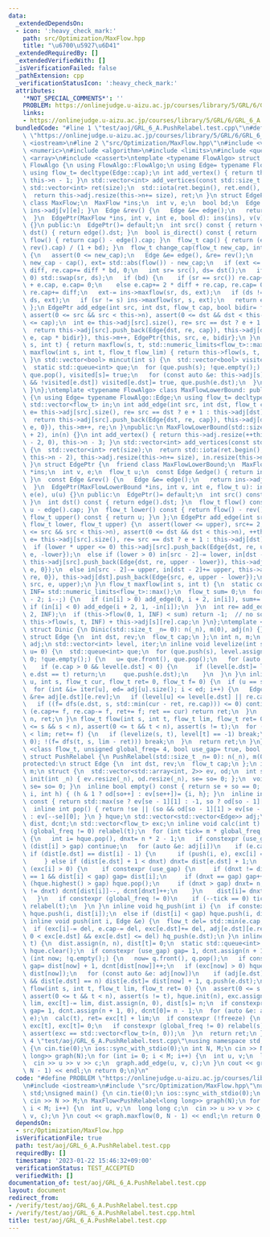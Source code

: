 ```yaml
---
data:
  _extendedDependsOn:
  - icon: ':heavy_check_mark:'
    path: src/Optimization/MaxFlow.hpp
    title: "\u6700\u5927\u6D41"
  _extendedRequiredBy: []
  _extendedVerifiedWith: []
  _isVerificationFailed: false
  _pathExtension: cpp
  _verificationStatusIcon: ':heavy_check_mark:'
  attributes:
    '*NOT_SPECIAL_COMMENTS*': ''
    PROBLEM: https://onlinejudge.u-aizu.ac.jp/courses/library/5/GRL/6/GRL_6_A
    links:
    - https://onlinejudge.u-aizu.ac.jp/courses/library/5/GRL/6/GRL_6_A
  bundledCode: "#line 1 \"test/aoj/GRL_6_A.PushRelabel.test.cpp\"\n#define PROBLEM\
    \ \"https://onlinejudge.u-aizu.ac.jp/courses/library/5/GRL/6/GRL_6_A\"\n#include\
    \ <iostream>\n#line 2 \"src/Optimization/MaxFlow.hpp\"\n#include <vector>\n#include\
    \ <numeric>\n#include <algorithm>\n#include <limits>\n#include <queue>\n#include\
    \ <array>\n#include <cassert>\ntemplate <typename FlowAlgo> struct MaxFlow: public\
    \ FlowAlgo {\n using FlowAlgo::FlowAlgo;\n using Edge= typename FlowAlgo::Edge;\n\
    \ using flow_t= decltype(Edge::cap);\n int add_vertex() { return this->adj.resize(++this->n),\
    \ this->n - 1; }\n std::vector<int> add_vertices(const std::size_t size) {\n \
    \ std::vector<int> ret(size);\n  std::iota(ret.begin(), ret.end(), this->n);\n\
    \  return this->adj.resize(this->n+= size), ret;\n }\n struct EdgePtr {\n  friend\
    \ class MaxFlow;\n  MaxFlow *ins;\n  int v, e;\n  bool bd;\n  Edge &edge() { return\
    \ ins->adj[v][e]; }\n  Edge &rev() {\n   Edge &e= edge();\n   return ins->adj[e.dst][e.rev];\n\
    \  }\n  EdgePtr(MaxFlow *ins, int v, int e, bool d): ins(ins), v(v), e(e), bd(d)\
    \ {}\n public:\n  EdgePtr()= default;\n  int src() const { return v; }\n  int\
    \ dst() { return edge().dst; }\n  bool is_direct() const { return !bd; }\n  flow_t\
    \ flow() { return cap() - edge().cap; }\n  flow_t cap() { return (edge().cap +\
    \ rev().cap) / (1 + bd); }\n  flow_t change_cap(flow_t new_cap, int s, int t)\
    \ {\n   assert(0 <= new_cap);\n   Edge &e= edge(), &re= rev();\n   flow_t diff=\
    \ new_cap - cap(), ext= std::abs(flow()) - new_cap;\n   if (ext <= 0) return e.cap+=\
    \ diff, re.cap+= diff * bd, 0;\n   int sr= src(), ds= dst();\n   if (flow() <\
    \ 0) std::swap(sr, ds);\n   if (bd) {\n    if (sr == src()) re.cap+= 2 * diff\
    \ + e.cap, e.cap= 0;\n    else e.cap+= 2 * diff + re.cap, re.cap= 0;\n   } else\
    \ re.cap+= diff;\n   ext-= ins->maxflow(sr, ds, ext);\n   if (ds != t) ins->maxflow(t,\
    \ ds, ext);\n   if (sr != s) ins->maxflow(sr, s, ext);\n   return ext;\n  }\n\
    \ };\n EdgePtr add_edge(int src, int dst, flow_t cap, bool bidir= false) {\n \
    \ assert(0 <= src && src < this->n), assert(0 <= dst && dst < this->n), assert(0\
    \ <= cap);\n  int e= this->adj[src].size(), re= src == dst ? e + 1 : this->adj[dst].size();\n\
    \  return this->adj[src].push_back(Edge{dst, re, cap}), this->adj[dst].push_back(Edge{src,\
    \ e, cap * bidir}), this->m++, EdgePtr{this, src, e, bidir};\n }\n flow_t maxflow(int\
    \ s, int t) { return maxflow(s, t, std::numeric_limits<flow_t>::max()); }\n flow_t\
    \ maxflow(int s, int t, flow_t flow_lim) { return this->flow(s, t, flow_lim);\
    \ }\n std::vector<bool> mincut(int s) {\n  std::vector<bool> visited(this->n);\n\
    \  static std::queue<int> que;\n  for (que.push(s); !que.empty();) {\n   s= que.front(),\
    \ que.pop(), visited[s]= true;\n   for (const auto &e: this->adj[s])\n    if (e.cap\
    \ && !visited[e.dst]) visited[e.dst]= true, que.push(e.dst);\n  }\n  return visited;\n\
    \ }\n};\ntemplate <typename FlowAlgo> class MaxFlowLowerBound: public FlowAlgo\
    \ {\n using Edge= typename FlowAlgo::Edge;\n using flow_t= decltype(Edge::cap);\n\
    \ std::vector<flow_t> in;\n int add_edge(int src, int dst, flow_t cap) {\n  int\
    \ e= this->adj[src].size(), re= src == dst ? e + 1 : this->adj[dst].size();\n\
    \  return this->adj[src].push_back(Edge{dst, re, cap}), this->adj[dst].push_back(Edge{src,\
    \ e, 0}), this->m++, re;\n }\npublic:\n MaxFlowLowerBound(std::size_t n= 0): FlowAlgo(n\
    \ + 2), in(n) {}\n int add_vertex() { return this->adj.resize(++this->n), in.resize(this->n\
    \ - 2, 0), this->n - 3; }\n std::vector<int> add_vertices(const std::size_t size)\
    \ {\n  std::vector<int> ret(size);\n  return std::iota(ret.begin(), ret.end(),\
    \ this->n - 2), this->adj.resize(this->n+= size), in.resize(this->n - 2, 0), ret;\n\
    \ }\n struct EdgePtr {\n  friend class MaxFlowLowerBound;\n  MaxFlowLowerBound\
    \ *ins;\n  int v, e;\n  flow_t u;\n  const Edge &edge() { return ins->adj[v][e];\
    \ }\n  const Edge &rev() {\n   Edge &e= edge();\n   return ins->adj[e.dst][e.rev];\n\
    \  }\n  EdgePtr(MaxFlowLowerBound *ins, int v, int e, flow_t u): ins(ins), v(v),\
    \ e(e), u(u) {}\n public:\n  EdgePtr()= default;\n  int src() const { return v;\
    \ }\n  int dst() const { return edge().dst; }\n  flow_t flow() const { return\
    \ u - edge().cap; }\n  flow_t lower() const { return flow() - rev().cap; }\n \
    \ flow_t upper() const { return u; }\n };\n EdgePtr add_edge(int src, int dst,\
    \ flow_t lower, flow_t upper) {\n  assert(lower <= upper), src+= 2, dst+= 2, assert(0\
    \ <= src && src < this->n), assert(0 <= dst && dst < this->n), ++this->m;\n  int\
    \ e= this->adj[src].size(), re= src == dst ? e + 1 : this->adj[dst].size();\n\
    \  if (lower * upper <= 0) this->adj[src].push_back(Edge{dst, re, upper}), this->adj[dst].push_back(Edge{src,\
    \ e, -lower});\n  else if (lower > 0) in[src - 2]-= lower, in[dst - 2]+= lower,\
    \ this->adj[src].push_back(Edge{dst, re, upper - lower}), this->adj[dst].push_back(Edge{src,\
    \ e, 0});\n  else in[src - 2]-= upper, in[dst - 2]+= upper, this->adj[src].push_back(Edge{dst,\
    \ re, 0}), this->adj[dst].push_back(Edge{src, e, upper - lower});\n  return EdgePtr(this,\
    \ src, e, upper);\n }\n flow_t maxflow(int s, int t) {\n  static constexpr flow_t\
    \ INF= std::numeric_limits<flow_t>::max();\n  flow_t sum= 0;\n  for (int i= this->n\
    \ - 2; i--;) {\n   if (in[i] > 0) add_edge(0, i + 2, in[i]), sum+= in[i];\n  \
    \ if (in[i] < 0) add_edge(i + 2, 1, -in[i]);\n  }\n  int re= add_edge(t+= 2, s+=\
    \ 2, INF);\n  if (this->flow(0, 1, INF) < sum) return -1;  // no solution\n  return\
    \ this->flow(s, t, INF) + this->adj[s][re].cap;\n }\n};\ntemplate <class flow_t>\
    \ struct Dinic {\n Dinic(std::size_t _n= 0): n(_n), m(0), adj(n) {}\nprotected:\n\
    \ struct Edge {\n  int dst, rev;\n  flow_t cap;\n };\n int n, m;\n std::vector<std::vector<Edge>>\
    \ adj;\n std::vector<int> level, iter;\n inline void levelize(int s, int t, int\
    \ u= 0) {\n  std::queue<int> que;\n  for (que.push(s), level.assign(n, -1), level[s]=\
    \ 0; !que.empty();) {\n   u= que.front(), que.pop();\n   for (auto &e: adj[u])\n\
    \    if (e.cap > 0 && level[e.dst] < 0) {\n     if (level[e.dst]= level[u] + 1;\
    \ e.dst == t) return;\n     que.push(e.dst);\n    }\n  }\n }\n inline flow_t dfs(int\
    \ u, int s, flow_t cur, flow_t ret= 0, flow_t f= 0) {\n  if (u == s) return cur;\n\
    \  for (int &i= iter[u], ed= adj[u].size(); i < ed; i++) {\n   Edge &e= adj[u][i],\
    \ &re= adj[e.dst][e.rev];\n   if (level[u] <= level[e.dst] || re.cap == 0) continue;\n\
    \   if ((f= dfs(e.dst, s, std::min(cur - ret, re.cap))) <= 0) continue;\n   if\
    \ (e.cap+= f, re.cap-= f, ret+= f; ret == cur) return ret;\n  }\n  return level[u]=\
    \ n, ret;\n }\n flow_t flow(int s, int t, flow_t lim, flow_t ret= 0) {\n  assert(0\
    \ <= s && s < n), assert(0 <= t && t < n), assert(s != t);\n  for (flow_t f; ret\
    \ < lim; ret+= f) {\n   if (levelize(s, t), level[t] == -1) break;\n   if (iter.assign(n,\
    \ 0); !(f= dfs(t, s, lim - ret))) break;\n  }\n  return ret;\n }\n};\ntemplate\
    \ <class flow_t, unsigned global_freq= 4, bool use_gap= true, bool freeze= false>\
    \ struct PushRelabel {\n PushRelabel(std::size_t _n= 0): n(_n), m(0), adj(n) {}\n\
    protected:\n struct Edge {\n  int dst, rev;\n  flow_t cap;\n };\n int n, gap,\
    \ m;\n struct {\n  std::vector<std::array<int, 2>> ev, od;\n  int se, so;\n  void\
    \ init(int _n) { ev.resize(_n), od.resize(_n), se= so= 0; };\n  void clear() {\
    \ se= so= 0; }\n  inline bool empty() const { return se + so == 0; }\n  void push(int\
    \ i, int h) { (h & 1 ? od[so++] : ev[se++])= {i, h}; }\n  inline int highest()\
    \ const { return std::max(se ? ev[se - 1][1] : -1, so ? od[so - 1][1] : -1); }\n\
    \  inline int pop() { return !se || (so && od[so - 1][1] > ev[se - 1][1]) ? od[--so][0]\
    \ : ev[--se][0]; }\n } hque;\n std::vector<std::vector<Edge>> adj;\n std::vector<int>\
    \ dist, dcnt;\n std::vector<flow_t> exc;\n inline void calc(int t) {\n  if constexpr\
    \ (global_freq != 0) relabel(t);\n  for (int tick= m * global_freq; !hque.empty();)\
    \ {\n   int i= hque.pop(), dnxt= n * 2 - 1;\n   if constexpr (use_gap)\n    if\
    \ (dist[i] > gap) continue;\n   for (auto &e: adj[i])\n    if (e.cap) {\n    \
    \ if (dist[e.dst] == dist[i] - 1) {\n      if (push(i, e), exc[i] == 0) break;\n\
    \     } else if (dist[e.dst] + 1 < dnxt) dnxt= dist[e.dst] + 1;\n    }\n   if\
    \ (exc[i] > 0) {\n    if constexpr (use_gap) {\n     if (dnxt != dist[i] && dcnt[dist[i]]\
    \ == 1 && dist[i] < gap) gap= dist[i];\n     if (dnxt == gap) gap++;\n     while\
    \ (hque.highest() > gap) hque.pop();\n     if (dnxt > gap) dnxt= n;\n     if (dist[i]\
    \ != dnxt) dcnt[dist[i]]--, dcnt[dnxt]++;\n    }\n    dist[i]= dnxt, hq_push(i);\n\
    \   }\n   if constexpr (global_freq != 0)\n    if (--tick == 0) tick= m * global_freq,\
    \ relabel(t);\n  }\n }\n inline void hq_push(int i) {\n  if constexpr (!use_gap)\
    \ hque.push(i, dist[i]);\n  else if (dist[i] < gap) hque.push(i, dist[i]);\n }\n\
    \ inline void push(int i, Edge &e) {\n  flow_t del= std::min(e.cap, exc[i]);\n\
    \  if (exc[i]-= del, e.cap-= del, exc[e.dst]+= del, adj[e.dst][e.rev].cap+= del;\
    \ 0 < exc[e.dst] && exc[e.dst] <= del) hq_push(e.dst);\n }\n inline void relabel(int\
    \ t) {\n  dist.assign(n, n), dist[t]= 0;\n  static std::queue<int> q;\n  q.push(t),\
    \ hque.clear();\n  if constexpr (use_gap) gap= 1, dcnt.assign(n + 1, 0);\n  for\
    \ (int now; !q.empty();) {\n   now= q.front(), q.pop();\n   if constexpr (use_gap)\
    \ gap= dist[now] + 1, dcnt[dist[now]]++;\n   if (exc[now] > 0) hque.push(now,\
    \ dist[now]);\n   for (const auto &e: adj[now])\n    if (adj[e.dst][e.rev].cap\
    \ && dist[e.dst] == n) dist[e.dst]= dist[now] + 1, q.push(e.dst);\n  }\n }\n flow_t\
    \ flow(int s, int t, flow_t lim, flow_t ret= 0) {\n  assert(0 <= s && s < n),\
    \ assert(0 <= t && t < n), assert(s != t), hque.init(n), exc.assign(n, 0), exc[s]+=\
    \ lim, exc[t]-= lim, dist.assign(n, 0), dist[s]= n;\n  if constexpr (use_gap)\
    \ gap= 1, dcnt.assign(n + 1, 0), dcnt[0]= n - 1;\n  for (auto &e: adj[s]) push(s,\
    \ e);\n  calc(t), ret= exc[t] + lim;\n  if constexpr (!freeze) {\n   exc[s]+=\
    \ exc[t], exc[t]= 0;\n   if constexpr (global_freq != 0) relabel(s);\n   calc(s),\
    \ assert(exc == std::vector<flow_t>(n, 0));\n  }\n  return ret;\n }\n};\n#line\
    \ 4 \"test/aoj/GRL_6_A.PushRelabel.test.cpp\"\nusing namespace std;\nsigned main()\
    \ {\n cin.tie(0);\n ios::sync_with_stdio(0);\n int N, M;\n cin >> N >> M;\n MaxFlow<PushRelabel<long\
    \ long>> graph(N);\n for (int i= 0; i < M; i++) {\n  int u, v;\n  long long c;\n\
    \  cin >> u >> v >> c;\n  graph.add_edge(u, v, c);\n }\n cout << graph.maxflow(0,\
    \ N - 1) << endl;\n return 0;\n}\n"
  code: "#define PROBLEM \"https://onlinejudge.u-aizu.ac.jp/courses/library/5/GRL/6/GRL_6_A\"\
    \n#include <iostream>\n#include \"src/Optimization/MaxFlow.hpp\"\nusing namespace\
    \ std;\nsigned main() {\n cin.tie(0);\n ios::sync_with_stdio(0);\n int N, M;\n\
    \ cin >> N >> M;\n MaxFlow<PushRelabel<long long>> graph(N);\n for (int i= 0;\
    \ i < M; i++) {\n  int u, v;\n  long long c;\n  cin >> u >> v >> c;\n  graph.add_edge(u,\
    \ v, c);\n }\n cout << graph.maxflow(0, N - 1) << endl;\n return 0;\n}"
  dependsOn:
  - src/Optimization/MaxFlow.hpp
  isVerificationFile: true
  path: test/aoj/GRL_6_A.PushRelabel.test.cpp
  requiredBy: []
  timestamp: '2023-01-22 15:46:32+09:00'
  verificationStatus: TEST_ACCEPTED
  verifiedWith: []
documentation_of: test/aoj/GRL_6_A.PushRelabel.test.cpp
layout: document
redirect_from:
- /verify/test/aoj/GRL_6_A.PushRelabel.test.cpp
- /verify/test/aoj/GRL_6_A.PushRelabel.test.cpp.html
title: test/aoj/GRL_6_A.PushRelabel.test.cpp
---
```

